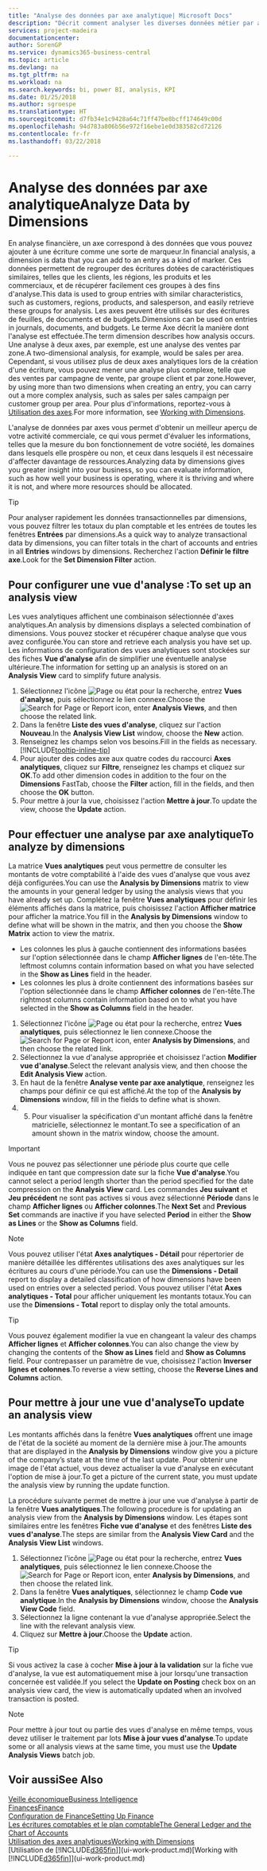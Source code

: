 ```yaml
---
title: "Analyse des données par axe analytique| Microsoft Docs"
description: "Décrit comment analyser les diverses données métier par axe analytique."
services: project-madeira
documentationcenter: 
author: SorenGP
ms.service: dynamics365-business-central
ms.topic: article
ms.devlang: na
ms.tgt_pltfrm: na
ms.workload: na
ms.search.keywords: bi, power BI, analysis, KPI
ms.date: 01/25/2018
ms.author: sgroespe
ms.translationtype: HT
ms.sourcegitcommit: d7fb34e1c9428a64c71ff47be8bcff174649c00d
ms.openlocfilehash: 94d783a806b56e972f16ebe1e0d383582cd72126
ms.contentlocale: fr-fr
ms.lasthandoff: 03/22/2018

---
```

#  <a name="analyze-data-by-dimensions"></a><span data-ttu-id="94c77-103">Analyse des données par axe analytique</span><span class="sxs-lookup"><span data-stu-id="94c77-103">Analyze Data by Dimensions</span></span>
<span data-ttu-id="94c77-104">En analyse financière, un axe correspond à des données que vous pouvez ajouter à une écriture comme une sorte de marqueur.</span><span class="sxs-lookup"><span data-stu-id="94c77-104">In financial analysis, a dimension is data that you can add to an entry as a kind of marker.</span></span> <span data-ttu-id="94c77-105">Ces données permettent de regrouper des écritures dotées de caractéristiques similaires, telles que les clients, les régions, les produits et les commerciaux, et de récupérer facilement ces groupes à des fins d'analyse.</span><span class="sxs-lookup"><span data-stu-id="94c77-105">This data is used to group entries with similar characteristics, such as customers, regions, products, and salesperson, and easily retrieve these groups for analysis.</span></span> <span data-ttu-id="94c77-106">Les axes peuvent être utilisés sur des écritures de feuilles, de documents et de budgets.</span><span class="sxs-lookup"><span data-stu-id="94c77-106">Dimensions can be used on entries in journals, documents, and budgets.</span></span> <span data-ttu-id="94c77-107">Le terme Axe décrit la manière dont l'analyse est effectuée.</span><span class="sxs-lookup"><span data-stu-id="94c77-107">The term dimension describes how analysis occurs.</span></span> <span data-ttu-id="94c77-108">Une analyse à deux axes, par exemple, est une analyse des ventes par zone.</span><span class="sxs-lookup"><span data-stu-id="94c77-108">A two-dimensional analysis, for example, would be sales per area.</span></span> <span data-ttu-id="94c77-109">Cependant, si vous utilisez plus de deux axes analytiques lors de la création d'une écriture, vous pouvez mener une analyse plus complexe, telle que des ventes par campagne de vente, par groupe client et par zone.</span><span class="sxs-lookup"><span data-stu-id="94c77-109">However, by using more than two dimensions when creating an entry, you can carry out a more complex analysis, such as sales per sales campaign per customer group per area.</span></span> <span data-ttu-id="94c77-110">Pour plus d'informations, reportez-vous à [Utilisation des axes](finance-dimensions.md).</span><span class="sxs-lookup"><span data-stu-id="94c77-110">For more information, see [Working with Dimensions](finance-dimensions.md).</span></span>

<span data-ttu-id="94c77-111">L'analyse de données par axes vous permet d'obtenir un meilleur aperçu de votre activité commerciale, ce qui vous permet d'évaluer les informations, telles que la mesure du bon fonctionnement de votre société, les domaines dans lesquels elle prospère ou non, et ceux dans lesquels il est nécessaire d'affecter davantage de ressources.</span><span class="sxs-lookup"><span data-stu-id="94c77-111">Analyzing data by dimensions gives you greater insight into your business, so you can evaluate information, such as how well your business is operating, where it is thriving and where it is not, and where more resources should be allocated.</span></span>

> [!TIP]
> <span data-ttu-id="94c77-112">Pour analyser rapidement les données transactionnelles par dimensions, vous pouvez filtrer les totaux du plan comptable et les entrées de toutes les fenêtres **Entrées** par dimensions.</span><span class="sxs-lookup"><span data-stu-id="94c77-112">As a quick way to analyze transactional data by dimensions, you can filter totals in the chart of accounts and entries in all **Entries** windows by dimensions.</span></span> <span data-ttu-id="94c77-113">Recherchez l'action **Définir le filtre axe**.</span><span class="sxs-lookup"><span data-stu-id="94c77-113">Look for the **Set Dimension Filter** action.</span></span>

## <a name="to-set-up-an-analysis-view"></a><span data-ttu-id="94c77-114">Pour configurer une vue d'analyse :</span><span class="sxs-lookup"><span data-stu-id="94c77-114">To set up an analysis view</span></span>  
<span data-ttu-id="94c77-115">Les vues analytiques affichent une combinaison sélectionnée d'axes analytiques.</span><span class="sxs-lookup"><span data-stu-id="94c77-115">An analysis by dimensions displays a selected combination of dimensions.</span></span> <span data-ttu-id="94c77-116">Vous pouvez stocker et récupérer chaque analyse que vous avez configurée.</span><span class="sxs-lookup"><span data-stu-id="94c77-116">You can store and retrieve each analysis you have set up.</span></span> <span data-ttu-id="94c77-117">Les informations de configuration des vues analytiques sont stockées sur des fiches **Vue d'analyse** afin de simplifier une éventuelle analyse ultérieure.</span><span class="sxs-lookup"><span data-stu-id="94c77-117">The information for setting up an analysis is stored on an **Analysis View** card to simplify future analysis.</span></span>  

1. <span data-ttu-id="94c77-118">Sélectionnez l'icône ![Page ou état pour la recherche](media/ui-search/search_small.png "icône Page ou état pour la recherche"), entrez **Vues d'analyse**, puis sélectionnez le lien connexe.</span><span class="sxs-lookup"><span data-stu-id="94c77-118">Choose the ![Search for Page or Report](media/ui-search/search_small.png "Search for Page or Report icon") icon, enter **Analysis Views**, and then choose the related link.</span></span>  
2. <span data-ttu-id="94c77-119">Dans la fenêtre **Liste des vues d'analyse**, cliquez sur l'action **Nouveau**.</span><span class="sxs-lookup"><span data-stu-id="94c77-119">In the **Analysis View List** window, choose the **New** action.</span></span>
3. <span data-ttu-id="94c77-120">Renseignez les champs selon vos besoins.</span><span class="sxs-lookup"><span data-stu-id="94c77-120">Fill in the fields as necessary.</span></span> [!INCLUDE[tooltip-inline-tip](includes/tooltip-inline-tip_md.md)]
4. <span data-ttu-id="94c77-121">Pour ajouter des codes axe aux quatre codes du raccourci **Axes analytiques**, cliquez sur **Filtre**, renseignez les champs et cliquez sur **OK**.</span><span class="sxs-lookup"><span data-stu-id="94c77-121">To add other dimension codes in addition to the four on the **Dimensions** FastTab, choose the **Filter** action, fill in the fields, and then choose the **OK** button.</span></span>  
5. <span data-ttu-id="94c77-122">Pour mettre à jour la vue, choisissez l'action **Mettre à jour**.</span><span class="sxs-lookup"><span data-stu-id="94c77-122">To update the view, choose the **Update** action.</span></span>

## <a name="to-analyze-by-dimensions"></a><span data-ttu-id="94c77-123">Pour effectuer une analyse par axe analytique</span><span class="sxs-lookup"><span data-stu-id="94c77-123">To analyze by dimensions</span></span>
<span data-ttu-id="94c77-124">La matrice **Vues analytiques** peut vous permettre de consulter les montants de votre comptabilité à l'aide des vues d'analyse que vous avez déjà configurées.</span><span class="sxs-lookup"><span data-stu-id="94c77-124">You can use the **Analysis by Dimensions** matrix to view the amounts in your general ledger by using the analysis views that you have already set up.</span></span> <span data-ttu-id="94c77-125">Complétez la fenêtre **Vues analytiques** pour définir les éléments affichés dans la matrice, puis choisissez l'action **Afficher matrice** pour afficher la matrice.</span><span class="sxs-lookup"><span data-stu-id="94c77-125">You fill in the **Analysis by Dimensions** window to define what will be shown in the matrix, and then you choose the **Show Matrix** action to view the matrix.</span></span>  

- <span data-ttu-id="94c77-126">Les colonnes les plus à gauche contiennent des informations basées sur l'option sélectionnée dans le champ **Afficher lignes** de l'en-tête.</span><span class="sxs-lookup"><span data-stu-id="94c77-126">The leftmost columns contain information based on what you have selected in the **Show as Lines** field in the header.</span></span>  
- <span data-ttu-id="94c77-127">Les colonnes les plus à droite contiennent des informations basées sur l'option sélectionnée dans le champ **Afficher colonnes** de l'en-tête.</span><span class="sxs-lookup"><span data-stu-id="94c77-127">The rightmost columns contain information based on to what you have selected in the **Show as Columns** field in the header.</span></span>  

1. <span data-ttu-id="94c77-128">Sélectionnez l'icône ![Page ou état pour la recherche](media/ui-search/search_small.png "icône Page ou état pour la recherche"), entrez **Vues analytiques**, puis sélectionnez le lien connexe.</span><span class="sxs-lookup"><span data-stu-id="94c77-128">Choose the ![Search for Page or Report](media/ui-search/search_small.png "Search for Page or Report icon") icon, enter **Analysis by Dimensions**, and then choose the related link.</span></span>  
2. <span data-ttu-id="94c77-129">Sélectionnez la vue d'analyse appropriée et choisissez l'action **Modifier vue d'analyse**.</span><span class="sxs-lookup"><span data-stu-id="94c77-129">Select the relevant analysis view,  and then choose the **Edit Analysis View** action.</span></span>
3. <span data-ttu-id="94c77-130">En haut de la fenêtre **Analyse vente par axe analytique**, renseignez les champs pour définir ce qui est affiché.</span><span class="sxs-lookup"><span data-stu-id="94c77-130">At the top of the **Analysis by Dimensions** window, fill in the fields to define what is shown.</span></span>
4. 5. <span data-ttu-id="94c77-131">Pour visualiser la spécification d'un montant affiché dans la fenêtre matricielle, sélectionnez le montant.</span><span class="sxs-lookup"><span data-stu-id="94c77-131">To see a specification of an amount shown in the matrix window, choose the amount.</span></span>  

> [!IMPORTANT]  
>   <span data-ttu-id="94c77-132">Vous ne pouvez pas sélectionner une période plus courte que celle indiquée en tant que compression date sur la fiche **Vue d'analyse**.</span><span class="sxs-lookup"><span data-stu-id="94c77-132">You cannot select a period length shorter than the period specified for the date compression on the **Analysis View** card.</span></span> <span data-ttu-id="94c77-133">Les commandes **Jeu suivant** et **Jeu précédent** ne sont pas actives si vous avez sélectionné **Période** dans le champ **Afficher lignes** ou **Afficher colonnes**.</span><span class="sxs-lookup"><span data-stu-id="94c77-133">The **Next Set** and **Previous Set** commands are inactive if you have selected **Period** in either the **Show as Lines** or the **Show as Columns** field.</span></span>  

> [!NOTE]  
>   <span data-ttu-id="94c77-134">Vous pouvez utiliser l'état **Axes analytiques - Détail** pour répertorier de manière détaillée les différentes utilisations des axes analytiques sur les écritures au cours d'une période.</span><span class="sxs-lookup"><span data-stu-id="94c77-134">You can use the **Dimensions - Detail** report to display a detailed classification of how dimensions have been used on entries over a selected period.</span></span> <span data-ttu-id="94c77-135">Vous pouvez utiliser l'état **Axes analytiques - Total** pour afficher uniquement les montants totaux.</span><span class="sxs-lookup"><span data-stu-id="94c77-135">You can use the **Dimensions - Total** report to display only the total amounts.</span></span>  

> [!TIP]  
>   <span data-ttu-id="94c77-136">Vous pouvez également modifier la vue en changeant la valeur des champs **Afficher lignes** et **Afficher colonnes**.</span><span class="sxs-lookup"><span data-stu-id="94c77-136">You can also change the view by changing the contents of the **Show as Lines** field and **Show as Columns** field.</span></span> <span data-ttu-id="94c77-137">Pour contrepasser un paramètre de vue, choisissez l'action **Inverser lignes et colonnes**.</span><span class="sxs-lookup"><span data-stu-id="94c77-137">To reverse a view setting, choose the **Reverse Lines and Columns** action.</span></span>

## <a name="to-update-an-analysis-view"></a><span data-ttu-id="94c77-138">Pour mettre à jour une vue d'analyse</span><span class="sxs-lookup"><span data-stu-id="94c77-138">To update an analysis view</span></span>  
<span data-ttu-id="94c77-139">Les montants affichés dans la fenêtre **Vues analytiques** offrent une image de l'état de la société au moment de la dernière mise à jour.</span><span class="sxs-lookup"><span data-stu-id="94c77-139">The amounts that are displayed in the **Analysis by Dimensions** window give you a picture of the company’s state at the time of the last update.</span></span> <span data-ttu-id="94c77-140">Pour obtenir une image de l'état actuel, vous devez actualiser la vue d'analyse en exécutant l'option de mise à jour.</span><span class="sxs-lookup"><span data-stu-id="94c77-140">To get a picture of the current state, you must update the analysis view by running the update function.</span></span>

<span data-ttu-id="94c77-141">La procédure suivante permet de mettre à jour une vue d'analyse à partir de la fenêtre **Vues analytiques**.</span><span class="sxs-lookup"><span data-stu-id="94c77-141">The following procedure is for updating an analysis view from the **Analysis by Dimensions** window.</span></span> <span data-ttu-id="94c77-142">Les étapes sont similaires entre les fenêtres **Fiche vue d'analyse** et des fenêtres **Liste des vues d'analyse**.</span><span class="sxs-lookup"><span data-stu-id="94c77-142">The steps are similar from the **Analysis View Card** and the **Analysis View List** windows.</span></span>  

1. <span data-ttu-id="94c77-143">Sélectionnez l'icône ![Page ou état pour la recherche](media/ui-search/search_small.png "icône Page ou état pour la recherche"), entrez **Vues analytiques**, puis sélectionnez le lien connexe.</span><span class="sxs-lookup"><span data-stu-id="94c77-143">Choose the ![Search for Page or Report](media/ui-search/search_small.png "Search for Page or Report icon") icon, enter **Analysis by Dimensions**, and then choose the related link.</span></span>  
2. <span data-ttu-id="94c77-144">Dans la fenêtre **Vues analytiques**, sélectionnez le champ **Code vue analytique**.</span><span class="sxs-lookup"><span data-stu-id="94c77-144">In the **Analysis by Dimensions** window, choose the **Analysis View Code** field.</span></span>  
3. <span data-ttu-id="94c77-145">Sélectionnez la ligne contenant la vue d'analyse appropriée.</span><span class="sxs-lookup"><span data-stu-id="94c77-145">Select the line with the relevant analysis view.</span></span>  
4. <span data-ttu-id="94c77-146">Cliquez sur **Mettre à jour**.</span><span class="sxs-lookup"><span data-stu-id="94c77-146">Choose the **Update** action.</span></span>  

> [!TIP]  
>   <span data-ttu-id="94c77-147">Si vous activez la case à cocher **Mise à jour à la validation** sur la fiche vue d'analyse, la vue est automatiquement mise à jour lorsqu'une transaction concernée est validée.</span><span class="sxs-lookup"><span data-stu-id="94c77-147">If you select the **Update on Posting** check box on an analysis view card, the view is automatically updated when an involved transaction is posted.</span></span>

> [!NOTE]  
>   <span data-ttu-id="94c77-148">Pour mettre à jour tout ou partie des vues d'analyse en même temps, vous devez utiliser le traitement par lots **Mise à jour vues d'analyse**.</span><span class="sxs-lookup"><span data-stu-id="94c77-148">To update some or all analysis views at the same time, you must use the **Update Analysis Views** batch job.</span></span>  

## <a name="see-also"></a><span data-ttu-id="94c77-149">Voir aussi</span><span class="sxs-lookup"><span data-stu-id="94c77-149">See Also</span></span>
[<span data-ttu-id="94c77-150">Veille économique</span><span class="sxs-lookup"><span data-stu-id="94c77-150">Business Intelligence</span></span>](bi.md)  
[<span data-ttu-id="94c77-151">Finances</span><span class="sxs-lookup"><span data-stu-id="94c77-151">Finance</span></span>](finance.md)  
[<span data-ttu-id="94c77-152">Configuration de Finance</span><span class="sxs-lookup"><span data-stu-id="94c77-152">Setting Up Finance</span></span>](finance-setup-finance.md)  
[<span data-ttu-id="94c77-153">Les écritures comptables et le plan comptable</span><span class="sxs-lookup"><span data-stu-id="94c77-153">The General Ledger and the Chart of Accounts</span></span>](finance-general-ledger.md)  
[<span data-ttu-id="94c77-154">Utilisation des axes analytiques</span><span class="sxs-lookup"><span data-stu-id="94c77-154">Working with Dimensions</span></span>](finance-dimensions.md)  
<span data-ttu-id="94c77-155">[Utilisation de [!INCLUDE[d365fin](includes/d365fin_md.md)]](ui-work-product.md)</span><span class="sxs-lookup"><span data-stu-id="94c77-155">[Working with [!INCLUDE[d365fin](includes/d365fin_md.md)]](ui-work-product.md)</span></span>  

